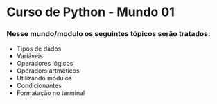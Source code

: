 # Curso de Python - Mundo 01

### Nesse mundo/modulo os seguintes tópicos serão tratados:
- Tipos de dados
- Variáveis
- Operadores lógicos
- Operadors artméticos 
- Utilizando módulos
- Condicionantes 
- Formatação no terminal